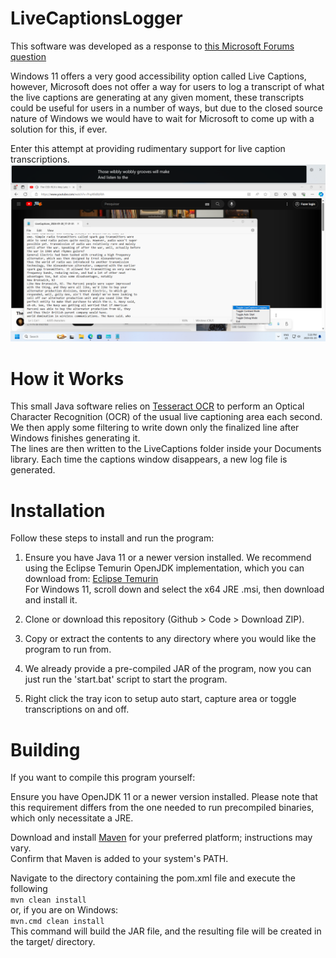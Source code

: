 # LiveCaptionsLogger

This software was developed as a response to [this Microsoft Forums question](https://answers.microsoft.com/en-us/windows/forum/all/is-it-possible-to-save-a-transcript-of-live/3474cc04-1d34-4e51-bf99-aa7dc0e0fdd0)

Windows 11 offers a very good accessibility option called Live Captions, however, Microsoft does not offer a way for users to log a transcript of what the live captions are generating at any given moment,
these transcripts could be useful for users in a number of ways, but due to the closed source nature of Windows we would have to wait for Microsoft to come up with a solution for this, if ever.

Enter this attempt at providing rudimentary support for live caption transcriptions.
![Screenshot](screenshot.png)

# How it Works

This small Java software relies on [Tesseract OCR](https://github.com/tesseract-ocr/tesseract) to perform an Optical Character Recognition (OCR) of the usual live captioning area each second.\
We then apply some filtering to write down only the finalized line after Windows finishes generating it.\
The lines are then written to the LiveCaptions folder inside your Documents library. Each time the captions window disappears, a new log file is generated.

# Installation

Follow these steps to install and run the program:

1. Ensure you have Java 11 or a newer version installed. We recommend using the Eclipse Temurin OpenJDK implementation, which you can download from: 
[Eclipse Temurin](https://adoptium.net/temurin/releases/)\
For Windows 11, scroll down and select the x64 JRE .msi, then download and install it.

2. Clone or download this repository (Github > Code > Download ZIP).

3. Copy or extract the contents to any directory where you would like the program to run from.

4. We already provide a pre-compiled JAR of the program, now you can just run the 'start.bat' script to start the program.

5. Right click the tray icon to setup auto start, capture area or toggle transcriptions on and off.

# Building

If you want to compile this program yourself:

Ensure you have OpenJDK 11 or a newer version installed. Please note that this requirement differs from the one needed to run precompiled binaries, which only necessitate a JRE.

Download and install [Maven](https://maven.apache.org/guides/getting-started/windows-prerequisites.html) for your preferred platform; instructions may vary.\
Confirm that Maven is added to your system's PATH.

Navigate to the directory containing the pom.xml file and execute the following \
`mvn clean install`\
or, if you are on Windows:\
`mvn.cmd clean install`\
This command will build the JAR file, and the resulting file will be created in the target/ directory.

